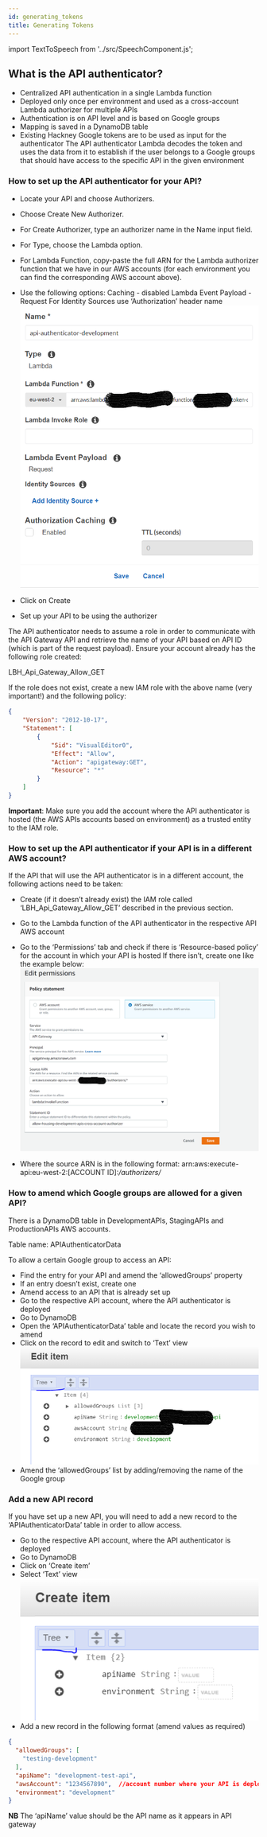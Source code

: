 ```yaml
---
id: generating_tokens
title: Generating Tokens
---
```

import TextToSpeech from '../src/SpeechComponent.js';

<TextToSpeech>

## What is the API authenticator?

- Centralized API authentication in a single Lambda function
- Deployed only once per environment and used as a cross-account Lambda authorizer for multiple APIs
- Authentication is on API level and is based on Google groups
- Mapping is saved in a DynamoDB table
- Existing Hackney Google tokens are to be used as input for the authenticator
    The API authenticator Lambda decodes the token and uses the data from it to establish if the user belongs to a Google groups that should have access to the specific API in the given environment

### How to set up the API authenticator for your API?
- Locate your API and choose Authorizers.
- Choose Create New Authorizer.
- For Create Authorizer, type an authorizer name in the Name input field.
- For Type, choose the Lambda option.
- For Lambda Function, copy-paste the full ARN for the Lambda authorizer function that we have in our AWS accounts (for each environment you can find the corresponding AWS account above).
- Use the following options:
    Caching - disabled
    Lambda Event Payload - Request
    For Identity Sources use ‘Authorization’ header name
![alt_text](doc-images/authenticator1.png "image_tooltip")

- Click on Create
- Set up your API to be using the authorizer 

The API authenticator needs to assume a role in order to communicate with the API Gateway API and retrieve the name of your API based on API ID (which is part of the request payload). Ensure your account already has the following role created:

LBH_Api_Gateway_Allow_GET

If the role does not exist, create a new IAM role with the above name (very important!) and the following policy:
```json
{
    "Version": "2012-10-17",
    "Statement": [
        {
            "Sid": "VisualEditor0",
            "Effect": "Allow",
            "Action": "apigateway:GET",
            "Resource": "*"
        }
    ]
}
```

**Important**: Make sure you add the account where the API authenticator is hosted (the AWS APIs accounts based on environment) as a trusted entity to the IAM role.

### How to set up the API authenticator if your API is in a different AWS account?
If the API that will use the API authenticator is in a different account, the following actions need to be taken:
- Create (if it doesn’t already exist) the IAM role called ‘LBH_Api_Gateway_Allow_GET’ described in the previous section. 
- Go to the Lambda function of the API authenticator in the respective API AWS account
- Go to the ‘Permissions’ tab and check if there is ‘Resource-based policy’ for the account in which your API is hosted
If there isn’t, create one like the example below:
![alt_text](doc-images/authenticator2.png "image_tooltip")

- Where the source ARN is in the following format: arn:aws:execute-api:eu-west-2:[ACCOUNT ID]:*/authorizers/*

### How to amend which Google groups are allowed for a given API?
There is a DynamoDB table in DevelopmentAPIs, StagingAPIs and ProductionAPIs AWS accounts.

Table name: APIAuthenticatorData

To allow a certain Google group to access an API:
- Find the entry for your API and amend the ‘allowedGroups’ property
- If an entry doesn’t exist, create one
- Amend access to an API that is already set up 
- Go to the respective API account, where the API authenticator is deployed
- Go to DynamoDB
- Open the  ‘APIAuthenticatorData’ table and locate the record you wish to amend
- Click on the record to edit and switch to ‘Text’ view
![alt_text](doc-images/authenticator3.png "image_tooltip")
- Amend the ‘allowedGroups’ list by adding/removing the name of the Google group

### Add a new API record
If you have set up a new API, you will need to add a new record to the ‘APIAuthenticatorData’ table in order to allow access.

- Go to the respective API account, where the API authenticator is deployed
- Go to DynamoDB
- Click on ‘Create item’
- Select ‘Text’ view
![alt_text](doc-images/authenticator4.png "image_tooltip")
- Add a new record in the following format (amend values as required)
```json
{
  "allowedGroups": [
    "testing-development"
  ],
  "apiName": "development-test-api", 
  "awsAccount": "1234567890",  //account number where your API is deployed
  "environment": "development"
}
```

**NB**
The ‘apiName’ value should be the API name as it appears in API gateway


</TextToSpeech>